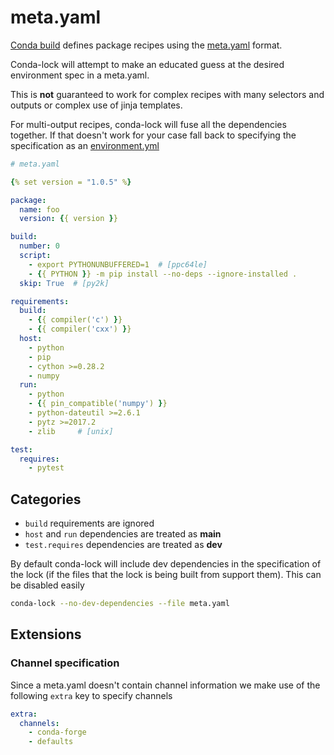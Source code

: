 # meta.yaml

[Conda build][condabuild] defines package recipes using the [meta.yaml][metayaml] format.

Conda-lock will attempt to make an educated guess at the desired environment spec in a meta.yaml.

This is **not** guaranteed to work for complex recipes with many selectors and outputs or complex use of jinja templates.

For multi-output recipes, conda-lock will fuse all the dependencies together.  If that doesn't work for your case fall back to specifying the specification as an [environment.yml](/src_environment_yml)

```yaml
# meta.yaml

{% set version = "1.0.5" %}

package:
  name: foo
  version: {{ version }}

build:
  number: 0
  script:
    - export PYTHONUNBUFFERED=1  # [ppc64le]
    - {{ PYTHON }} -m pip install --no-deps --ignore-installed .
  skip: True  # [py2k]

requirements:
  build:
    - {{ compiler('c') }}
    - {{ compiler('cxx') }}
  host:
    - python
    - pip
    - cython >=0.28.2
    - numpy
  run:
    - python
    - {{ pin_compatible('numpy') }}
    - python-dateutil >=2.6.1
    - pytz >=2017.2
    - zlib     # [unix]

test:
  requires:
    - pytest
```

## Categories

- `build` requirements are ignored
- `host` and `run` dependencies are treated as **main**
- `test.requires` dependencies are treated as **dev**

By default conda-lock will include dev dependencies in the specification of the lock (if the files that the lock
is being built from support them).  This can be disabled easily

```sh
conda-lock --no-dev-dependencies --file meta.yaml
```

## Extensions

### Channel specification

Since a meta.yaml doesn't contain channel information we make use of the following `extra` key to specify channels

```yaml
extra:
  channels:
    - conda-forge
    - defaults
```

[conda]: https://docs.conda.io/projects/conda
[condabuild]: https://docs.conda.io/projects/condabuild
[metayaml]: https://docs.conda.io/projects/conda-build/en/latest/resources/define-metadata.html
